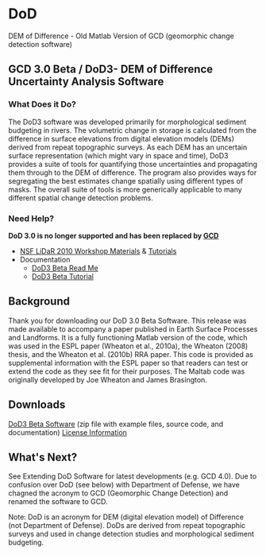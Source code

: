 # DoD
DEM of Difference - Old Matlab Version of GCD (geomorphic change detection software)

## GCD 3.0 Beta / DoD3- DEM of Difference Uncertainty Analysis Software

### What Does it Do?
The DoD3 software was developed primarily for morphological sediment budgeting in rivers. The volumetric change in storage is calculated from the difference in surface elevations from digital elevation models (DEMs) derived from repeat topographic surveys. As each DEM has an uncertain surface representation (which might vary in space and time), DoD3 provides a suite of tools for quantifying those uncertainties and propagating them through to the DEM of difference. The program also provides ways for segregating the best estimates change spatially using different types of masks. The overall suite of tools is more generically applicable to many different spatial change detection problems.

### Need Help?
**DoD 3.0 is no longer supported and has been replaced by [GCD](http://gcd.riverscapes.xyz)**

- [NSF LiDaR 2010 Workshop Materials](https://s3-us-west-2.amazonaws.com/etalweb.joewheaton.org/DoD/NSFWorkshop2010/NSF_DoD_WorkshopMaterials.zip) & [Tutorials](https://s3-us-west-2.amazonaws.com/etalweb.joewheaton.org/DoD/NSFWorkshop2010/DoD3_Tutorial.pdf)
- Documentation
  - [DoD3 Beta Read Me](https://s3-us-west-2.amazonaws.com/etalweb.joewheaton.org/DoD/NSFWorkshop2010/DoD3_ReadMe.pdf)
  - [DoD3 Beta Tutorial](https://s3-us-west-2.amazonaws.com/etalweb.joewheaton.org/DoD/NSFWorkshop2010/DoD3_Tutorial.pdf)

## Background
Thank you for downloading our DoD 3.0 Beta Software. This release was made available to accompany a paper published in Earth Surface Processes and Landforms. It is a fully functioning Matlab version of the code, which was used in the ESPL paper (Wheaton et al., 2010a),  the Wheaton (2008) thesis, and the Wheaton et al. (2010b) RRA paper. This code is provided as supplemental information with the ESPL paper so that readers can test or extend the code as they see fit for their purposes. The Maltab code was originally developed by Joe Wheaton and James Brasington. 

## Downloads
[DoD3 Beta Software](https://github.com/joewheaton/DoD/releases/latest) (zip file with example files, source code, and documentation)
[License Information](https://github.com/joewheaton/DoD/blob/DoD_3.0/LICENSE)


## What's Next?
See Extending DoD Software for latest developments (e.g. GCD 4.0). Due to confusion over DoD (see below) with Department of Defense, we have chagned the acronym to GCD (Geomorphic Change Detection) and renamed the software to GCD. 

Note:
DoD is an acronym for DEM (digital elevation model) of Difference (not Department of Defense). DoDs are derived from repeat topographic surveys and used in change detection studies and morphological sediment budgeting.
